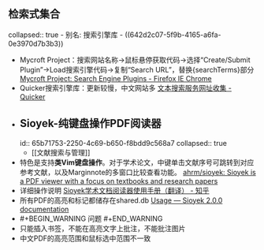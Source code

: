 ## 检索式集合
collapsed:: true
	- 别名: 搜索引擎库
	- ((642d2c07-5f9b-4165-a6fa-0e3970d7b3b3))
- Mycroft Project：搜索网站名称->鼠标悬停获取代码->选择“Create/Submit Plugin”->Load搜索引擎代码->复制“Search URL”，替换{searchTerms}部分 [Mycroft Project: Search Engine Plugins - Firefox IE Chrome](https://mycroftproject.com/)
- Quicker搜索引擎库：更新较慢，中文网站多 [文本搜索服务网址收集 - Quicker](https://getquicker.net/KC/Kb/Article/355)
- ## Sioyek-纯键盘操作PDF阅读器
  id:: 65b71753-2250-4c69-b650-f8bdd9c568a7
  collapsed:: true
	- [[文献搜索与管理]]
- 特色是支持**类Vim键盘操作**。对于学术论文，中键单击文献序号可跳转到对应参考文献，以及Marginnote的多窗口比较查看功能。 [ahrm/sioyek: Sioyek is a PDF viewer with a focus on textbooks and research papers](https://github.com/ahrm/sioyek)
- 详细操作说明 [Sioyek学术文档阅读器使用手册（翻译） - 知乎](https://zhuanlan.zhihu.com/p/580535310)
- 所有PDF的高亮和标记都储存在shared.db [Usage — Sioyek 2.0.0 documentation](https://sioyek-documentation.readthedocs.io/en/latest/usage.html#data-and-synchronization)
- #+BEGIN_WARNING
  问题
  #+END_WARNING
- 只能插入书签，不能在高亮文字上批注，不能批注图片
- 中文PDF的高亮范围和鼠标选中范围不一致